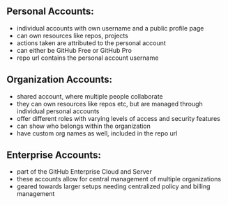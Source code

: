 

## Personal Accounts:
- individual accounts with own username and a public profile page
- can own resources like repos, projects
- actions taken are attributed to the personal account
- can either be GitHub Free or GitHub Pro
- repo url contains the personal account username
## Organization Accounts:
- shared account, where multiple people collaborate
- they can own resources like repos etc, but are managed through individual personal accounts
- offer different roles with varying levels of access and security features
- can show who belongs within the organization
- have custom org names as well, included in the repo url

## Enterprise Accounts:
- part of the GitHub Enterprise Cloud and Server
- these accounts allow for central management of multiple organizations
- geared towards larger setups needing centralized policy and billing management